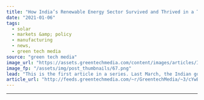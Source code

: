 ```yaml
---
title: "How India’s Renewable Energy Sector Survived and Thrived in a Turbulent 2020"
date: "2021-01-06"
tags: 
  - solar
  - markets &amp; policy
  - manufacturing
  - news,
  - green tech media
source: "green tech media"
image_url: "https://assets.greentechmedia.com/content/images/articles/India_Solar_Power_Shutterstock_XL.jpg"
image_fp: "/assets/img/post_thumbnails/67.png"
lead: "This is the first article in a series. Last March, the Indian government implemented one of the most stringent coronavirus lockdowns in the world. With just a few hours’ notice, all 1.3 billion people in the country were ordered to stay at home for s ..."
article_url: "http://feeds.greentechmedia.com/~r/GreentechMedia/~3/cYwBaoyARJg/india-solar-energy-transition-pandemic-2020"
---
```


---
